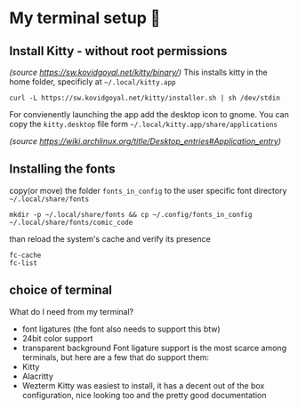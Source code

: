 # My terminal setup 🍚

## Install Kitty - without root permissions
_(source https://sw.kovidgoyal.net/kitty/binary/)_
This installs kitty in the home folder, specificly at `~/.local/kitty.app`
```
curl -L https://sw.kovidgoyal.net/kitty/installer.sh | sh /dev/stdin
```
For convienently launching the app add the desktop icon to gnome.
You can copy the `kitty.desktop` file form `~/.local/kitty.app/share/applications`

_(source https://wiki.archlinux.org/title/Desktop_entries#Application_entry)_

## Installing the fonts
copy(or move) the folder `fonts_in_config` to the user specific font directory `~/.local/share/fonts`
```
mkdir -p ~/.local/share/fonts && cp ~/.config/fonts_in_config ~/.local/share/fonts/comic_code
```
than reload the system's cache and verify its presence
```
fc-cache
fc-list
```

## choice of terminal
What do I need from my terminal?
- font ligatures (the font also needs to support this btw)
- 24bit color support
- transparent background
Font ligature support is the most scarce among terminals, but here are a few that do support them:
- Kitty
- Alacritty
- Wezterm
Kitty was easiest to install, it has a decent out of the box
configuration, nice looking too and the pretty good documentation
